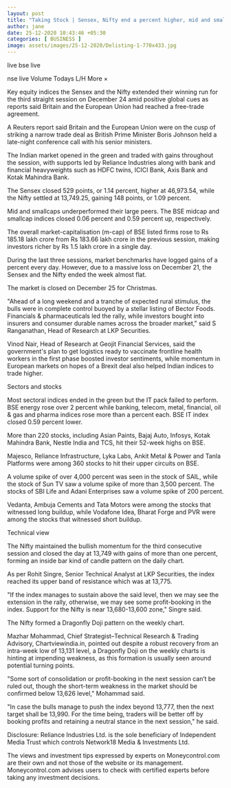```yaml
---
layout: post
title: "Taking Stock | Sensex, Nifty end a percent higher, mid and smallcaps underperform"
author: jane 
date: 25-12-2020 10:43:46 +05:30 
categories: [ BUSINESS ] 
image: assets/images/25-12-2020/Delisting-1-770x433.jpg
---
```

live bse live

nse live Volume Todays L/H More ×

Key equity indices the Sensex and the Nifty extended their winning run for the third straight session on December 24 amid positive global cues as reports said Britain and the European Union had reached a free-trade agreement.

A Reuters report said Britain and the European Union were on the cusp of striking a narrow trade deal as British Prime Minister Boris Johnson held a late-night conference call with his senior ministers.

The Indian market opened in the green and traded with gains throughout the session, with supports led by Reliance Industries along with bank and financial heavyweights such as HDFC twins, ICICI Bank, Axis Bank and Kotak Mahindra Bank.

The Sensex closed 529 points, or 1.14 percent, higher at 46,973.54, while the Nifty settled at 13,749.25, gaining 148 points, or 1.09 percent.

Mid and smallcaps underperformed their large peers. The BSE midcap and smallcap indices closed 0.06 percent and 0.59 percent up, respectively.

The overall market-capitalisation (m-cap) of BSE listed firms rose to Rs 185.18 lakh crore from Rs 183.66 lakh crore in the previous session, making investors richer by Rs 1.5 lakh crore in a single day.

During the last three sessions, market benchmarks have logged gains of a percent every day. However, due to a massive loss on December 21, the Sensex and the Nifty ended the week almost flat.

The market is closed on December 25 for Christmas.

"Ahead of a long weekend and a tranche of expected rural stimulus, the bulls were in complete control buoyed by a stellar listing of Bector Foods. Financials & pharmaceuticals led the rally, while investors bought into insurers and consumer durable names across the broader market," said S Ranganathan, Head of Research at LKP Securities.

Vinod Nair, Head of Research at Geojit Financial Services, said the government's plan to get logistics ready to vaccinate frontline health workers in the first phase boosted investor sentiments, while momentum in European markets on hopes of a Brexit deal also helped Indian indices to trade higher.

Sectors and stocks

Most sectoral indices ended in the green but the IT pack failed to perform. BSE energy rose over 2 percent while banking, telecom, metal, financial, oil & gas and pharma indices rose more than a percent each. BSE IT index closed 0.59 percent lower.

More than 220 stocks, including Asian Paints, Bajaj Auto, Infosys, Kotak Mahindra Bank, Nestle India and TCS, hit their 52-week highs on BSE.

Majesco, Reliance Infrastructure, Lyka Labs, Ankit Metal & Power and Tanla Platforms were among 360 stocks to hit their upper circuits on BSE.

A volume spike of over 4,000 percent was seen in the stock of SAIL, while the stock of Sun TV saw a volume spike of more than 3,500 percent. The stocks of SBI Life and Adani Enterprises saw a volume spike of 200 percent.

Vedanta, Ambuja Cements and Tata Motors were among the stocks that witnessed long buildup, while Vodafone Idea, Bharat Forge and PVR were among the stocks that witnessed short buildup.

Technical view

The Nifty maintained the bullish momentum for the third consecutive session and closed the day at 13,749 with gains of more than one percent, forming an inside bar kind of candle pattern on the daily chart.

As per Rohit Singre, Senior Technical Analyst at LKP Securities, the index reached its upper band of resistance which was at 13,775.

"If the index manages to sustain above the said level, then we may see the extension in the rally, otherwise, we may see some profit-booking in the index. Support for the Nifty is near 13,680-13,600 zone," Singre said.

The Nifty formed a Dragonfly Doji pattern on the weekly chart.

Mazhar Mohammad, Chief Strategist–Technical Research & Trading Advisory, Chartviewindia.in, pointed out despite a robust recovery from an intra-week low of 13,131 level, a Dragonfly Doji on the weekly charts is hinting at impending weakness, as this formation is usually seen around potential turning points.

"Some sort of consolidation or profit-booking in the next session can’t be ruled out, though the short-term weakness in the market should be confirmed below 13,626 level," Mohammad said.

"In case the bulls manage to push the index beyond 13,777, then the next target shall be 13,990. For the time being, traders will be better off by booking profits and retaining a neutral stance in the next session," he said.

Disclosure: Reliance Industries Ltd. is the sole beneficiary of Independent Media Trust which controls Network18 Media & Investments Ltd.

The views and investment tips expressed by experts on Moneycontrol.com are their own and not those of the website or its management. Moneycontrol.com advises users to check with certified experts before taking any investment decisions.
